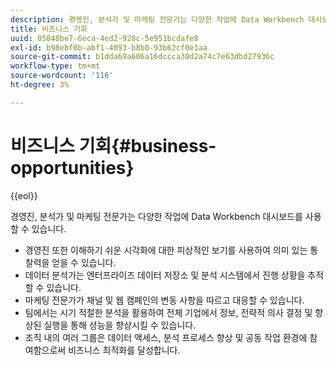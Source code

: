 ```yaml
---
description: 경영진, 분석가 및 마케팅 전문가는 다양한 작업에 Data Workbench 대시보드를 사용할 수 있습니다.
title: 비즈니스 기회
uuid: 05848be7-6eca-4ed2-928c-5e951bcdafe8
exl-id: b98ebf0b-abf1-4093-b8b0-93b62cf0e1aa
source-git-commit: b1dda69a606a16dccca30d2a74c7e63dbd27936c
workflow-type: tm+mt
source-wordcount: '116'
ht-degree: 3%

---
```


# 비즈니스 기회{#business-opportunities}

{{eol}}

경영진, 분석가 및 마케팅 전문가는 다양한 작업에 Data Workbench 대시보드를 사용할 수 있습니다.

* 경영진 또한 이해하기 쉬운 시각화에 대한 피상적인 보기를 사용하여 의미 있는 통찰력을 얻을 수 있습니다.
* 데이터 분석가는 엔터프라이즈 데이터 저장소 및 분석 시스템에서 진행 상황을 추적할 수 있습니다.
* 마케팅 전문가가 채널 및 웹 캠페인의 변동 사항을 따르고 대응할 수 있습니다.
* 팀에서는 시기 적절한 분석을 활용하여 전체 기업에서 정보, 전략적 의사 결정 및 향상된 실행을 통해 성능을 향상시킬 수 있습니다.
* 조직 내의 여러 그룹은 데이터 액세스, 분석 프로세스 향상 및 공동 작업 환경에 참여함으로써 비즈니스 최적화를 달성합니다.
